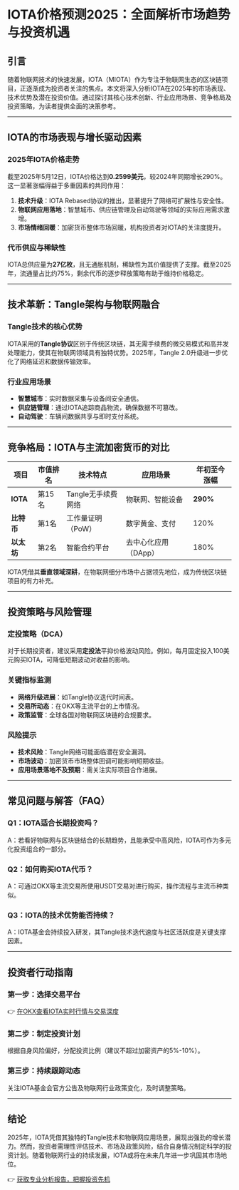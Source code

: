 # IOTA价格预测2025：全面解析市场趋势与投资机遇

## 引言  
随着物联网技术的快速发展，IOTA（MIOTA）作为专注于物联网生态的区块链项目，正逐渐成为投资者关注的焦点。本文将深入分析IOTA在2025年的市场表现、技术优势及潜在投资价值。通过探讨其核心技术创新、行业应用场景、竞争格局及投资策略，为读者提供全面的决策参考。

---

## IOTA的市场表现与增长驱动因素  

### 2025年IOTA价格走势  
截至2025年5月12日，IOTA价格达到**0.2599美元**，较2024年同期增长290%。这一显著涨幅得益于多重因素的共同作用：  
1. **技术升级**：IOTA Rebased协议的推出，显著提升了网络可扩展性与安全性。  
2. **物联网应用落地**：智慧城市、供应链管理及自动驾驶等领域的实际应用需求激增。  
3. **市场情绪回暖**：加密货币整体市场回暖，机构投资者对IOTA的关注度提升。  

### 代币供应与稀缺性  
IOTA总供应量为**27亿枚**，且无通胀机制，稀缺性为其价值提供了支撑。截至2025年，流通量占比约75%，剩余代币的逐步释放策略有助于维持价格稳定。

---

## 技术革新：Tangle架构与物联网融合  

### Tangle技术的核心优势  
IOTA采用的**Tangle协议**区别于传统区块链，其无需手续费的微交易模式和高并发处理能力，使其在物联网领域具有独特优势。2025年，Tangle 2.0升级进一步优化了网络延迟和数据传输效率。  

### 行业应用场景  
- **智慧城市**：实时数据采集与设备间安全通信。  
- **供应链管理**：通过IOTA追踪商品物流，确保数据不可篡改。  
- **自动驾驶**：车辆间数据共享与即时支付系统。  

---

## 竞争格局：IOTA与主流加密货币的对比  

| 项目          | 市值排名 | 技术特点               | 应用场景           | 年初至今涨幅 |
|---------------|----------|------------------------|--------------------|--------------|
| **IOTA**      | 第15名   | Tangle无手续费网络     | 物联网、智能设备   | **290%**     |
| **比特币**    | 第1名    | 工作量证明（PoW）      | 数字黄金、支付     | 120%         |
| **以太坊**    | 第2名    | 智能合约平台           | 去中心化应用（DApp）| 180%         |

IOTA凭借其**垂直领域深耕**，在物联网细分市场中占据领先地位，成为传统区块链项目的有力补充。

---

## 投资策略与风险管理  

### 定投策略（DCA）  
对于长期投资者，建议采用**定投法**平抑价格波动风险。例如，每月固定投入100美元购买IOTA，可降低短期波动对收益的影响。  

### 关键指标监测  
- **网络升级进展**：如Tangle协议迭代时间表。  
- **交易所动态**：在OKX等主流平台的上市情况。  
- **政策监管**：全球各国对物联网区块链的合规要求。  

### 风险提示  
- **技术风险**：Tangle网络可能面临潜在安全漏洞。  
- **市场波动**：加密货币市场整体回调可能影响短期收益。  
- **应用场景落地不及预期**：需关注实际项目合作进展。  

---

## 常见问题与解答（FAQ）  

### Q1：IOTA适合长期投资吗？  
A：若看好物联网与区块链结合的长期趋势，且能承受中高风险，IOTA可作为多元化投资组合的一部分。  

### Q2：如何购买IOTA代币？  
A：可通过OKX等主流交易所使用USDT交易对进行购买，操作流程与主流币种类似。  

### Q3：IOTA的技术优势能否持续？  
A：IOTA基金会持续投入研发，其Tangle技术迭代速度与社区活跃度是关键支撑因素。  

---

## 投资者行动指南  

### 第一步：选择交易平台  
👉 [在OKX查看IOTA实时行情与交易深度](https://bit.ly/okx_welcome)  

### 第二步：制定投资计划  
根据自身风险偏好，分配投资比例（建议不超过加密资产的5%-10%）。  

### 第三步：持续跟踪动态  
关注IOTA基金会官方公告及物联网行业政策变化，及时调整策略。  

---

## 结论  
2025年，IOTA凭借其独特的Tangle技术和物联网应用场景，展现出强劲的增长潜力。然而，投资者需理性评估技术、市场及政策风险，结合自身情况制定科学的投资计划。随着物联网行业的持续发展，IOTA或将在未来几年进一步巩固其市场地位。  

👉 [获取专业分析报告，把握投资先机](https://bit.ly/okx_welcome)